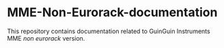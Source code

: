 # MME-Non-Eurorack-documentation

This repository contains documentation related to GuinGuin Instruments MME *non
eurorack* version.